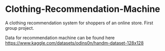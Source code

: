 # Clothing-Recommendation-Machine
A clothing recommendation system for shoppers of an online store. First group project.

Data for recommendation machine can be found here
https://www.kaggle.com/datasets/odins0n/handm-dataset-128x128
